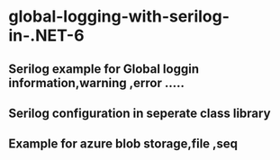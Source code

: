 # global-logging-with-serilog-in-.NET-6
## Serilog example for Global loggin information,warning ,error .....
## Serilog configuration in seperate class library
## Example for azure blob storage,file ,seq
